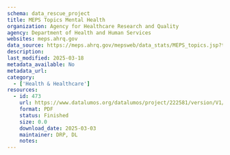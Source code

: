 ```yaml
---
schema: data_rescue_project 
title: MEPS Topics Mental Health
organization: Agency for Healthcare Research and Quality
agency: Department of Health and Human Services
websites: meps.ahrq.gov
data_source: https://meps.ahrq.gov/mepsweb/data_stats/MEPS_topics.jsp?topicid=11Z-1
description: 
last_modified: 2025-03-18
metadata_available: No
metadata_url: 
category:
  - ['Health & Healthcare'] 
resources:
  - id: 473
    url: https://www.datalumos.org/datalumos/project/222581/version/V1/view
    format: PDF
    status: Finished
    size: 0.0
    download_date: 2025-03-03
    maintainer: DRP, DL
    notes: 
---
```

